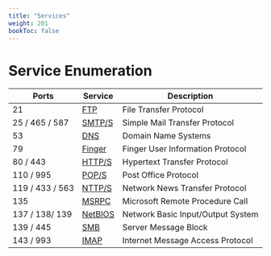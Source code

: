 ```yaml
---
title: "Services"
weight: 201
bookToc: false
---
```


# Service Enumeration

| Ports           | Service               | Description                       |
|-----------------|-----------------------|-----------------------------------|
| 21              | [FTP](ftp/)           | File Transfer Protocol            |
| 25 / 465 / 587  | [SMTP/S](smtp/)       | Simple Mail Transfer Protocol     |
| 53              | [DNS](dns/)           | Domain Name Systems               |
| 79              | [Finger](finger/)     | Finger User Information Protocol  |
| 80 / 443        | [HTTP/S](http-https/) | Hypertext Transfer Protocol       |
| 110 / 995       | [POP/S](pop/)         | Post Office Protocol              |
| 119 / 433 / 563 | [NTTP/S](nntp/)       | Network News Transfer Protocol    |
| 135             | [MSRPC](msrpc/)       | Microsoft Remote Procedure Call   |
| 137 / 138/ 139  | [NetBIOS](netbios/)   | Network Basic Input/Output System |
| 139 / 445       | [SMB](smb/)           | Server Message Block              |
| 143 / 993       | [IMAP](imap/)         | Internet Message Access Protocol  |
